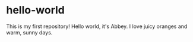 # hello-world
This is my first repository!
Hello world, it's Abbey. 
I love juicy oranges and warm, sunny days.
